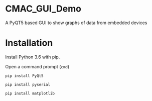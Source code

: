 # CMAC_GUI_Demo
A PyQT5 based GUI to show graphs of data from embedded devices

# Installation
Install Python 3.6 with pip.

Open a command prompt (`cmd`)

`pip install PyQt5`

`pip install pyserial`

`pip install matplotlib`

